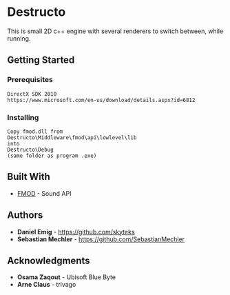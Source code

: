 # Destructo

This is small 2D c++ engine with several renderers to switch between, while running.

## Getting Started

### Prerequisites

```
DirectX SDK 2010
https://www.microsoft.com/en-us/download/details.aspx?id=6812
```

### Installing

```
Copy fmod.dll from 
Destructo\Middleware\fmod\api\lowlevel\lib
into 
Destructo\Debug
(same folder as program .exe)
```

## Built With

* [FMOD](http://www.fmod.com/) - Sound API

## Authors

* **Daniel Emig** - https://github.com/skyteks
* **Sebastian Mechler** - https://github.com/SebastianMechler

## Acknowledgments

* **Osama Zaqout** - Ubisoft Blue Byte
* **Arne Claus** - trivago


